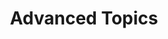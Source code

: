 ---
layout: default
title: Advanced Topics
permalink: /advanced/
nav_order: 4
has_children: true
---